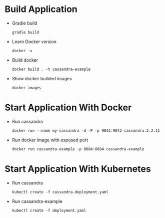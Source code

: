 # Build Application
  - Gradle build
     
     ```
     gradle build
      ```

  - Learn Docker version
    ```
    docker -v
    ```

  - Build docker 
    ```
    docker build . -t cassandra-example
    ```

  - Show docker builded images
    ```
    docker images
    ```


# Start Application With Docker

 - Run cassandra 
   ```
   docker run --name my-cassandra -d -P -p 9042:9042 cassandra:2.2.11
   ```

 - Run docker image with exposed port 
   ```
   docker run cassandra-example -p 8084:8084 cassandra-example
   ```

# Start Application With Kubernetes

 - Run cassandra 
   ```
   kubectl create -f cassandra-deployment.yaml
   ```

 - Run cassandra-example
   ```
   kubectl create -f deployment.yaml
   ```
